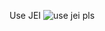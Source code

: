 Use JEI
![use jei pls](https://media.discordapp.net/attachments/472407264700006420/744594088703164496/dancing_henry.gif)
